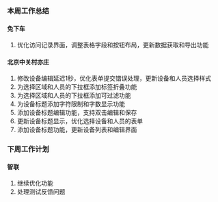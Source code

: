 ### 本周工作总结

#### 免下车

1. 优化访问记录界面，调整表格字段和按钮布局，更新数据获取和导出功能

#### 北京中关村亦庄

1. 修改设备编辑延迟1秒，优化表单提交错误处理，更新设备和人员选择样式
2. 为选择区域和人员的下拉框添加标签折叠功能
3. 为选择区域和人员的下拉框添加可过滤功能
4. 为设备标题添加字符限制和字数显示功能
5. 添加设备标题编辑功能，支持双击编辑和保存
6. 更新设备标题显示，优化选择设备和人员的表单
7. 添加设备标题功能，更新设备列表和编辑界面

### 下周工作计划

#### 智联

1. 继续优化功能
2. 处理测试反馈问题

